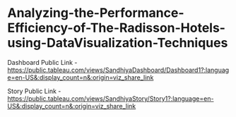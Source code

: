 # Analyzing-the-Performance-Efficiency-of-The-Radisson-Hotels-using-DataVisualization-Techniques


Dashboard Public Link - https://public.tableau.com/views/SandhiyaDashboard/Dashboard1?:language=en-US&:display_count=n&:origin=viz_share_link

Story Public Link - https://public.tableau.com/views/SandhiyaStory/Story1?:language=en-US&:display_count=n&:origin=viz_share_link
